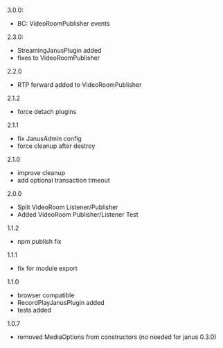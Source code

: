 3.0.0:
- BC: VideoRoomPublisher events

2.3.0:
- StreamingJanusPlugin added
- fixes to VideoRoomPublisher

2.2.0
- RTP forward added to VideoRoomPublisher

2.1.2
- force detach plugins

2.1.1
- fix JanusAdmin config
- force cleanup after destroy

2.1.0
- improve cleanup
- add optional transaction timeout

2.0.0
- Split VideoRoom Listener/Publisher
- Added VideoRoom Publisher/Listener Test

1.1.2
- npm publish fix

1.1.1
- fix for module export

1.1.0
- browser compatible
- RecordPlayJanusPlugin added
- tests added

1.0.7
- removed MediaOptions from constructors  (no needed for janus 0.3.0) 
